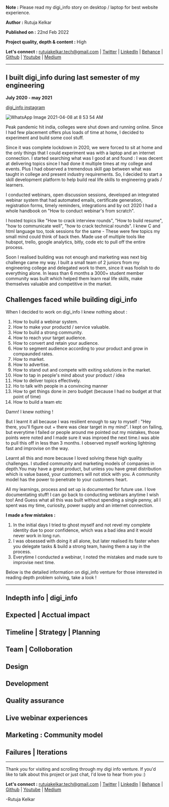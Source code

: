 **Note :** Please read my digi_info story on desktop / laptop for best website experience.

**Author :** Rutuja Kelkar

**Published on :** 22nd Feb 2022

**Project quality, depth & content :** High 

**Let's connect :** 
rutujakelkar.tech@gmail.com | [Twitter](https://twitter.com/therutujakelkar) | [Linkedln](https://www.linkedin.com/in/rutuja-kelkar/) | [Behance](https://www.linkedin.com/in/rutuja-kelkar/) | [Github](https://github.com/Rutuja-Kelkar)
| [Youtube](https://www.youtube.com/channel/UCiqB7um9VmhUrFlUv-6X4LQ) | [Medium](https://medium.com/@Rutuja.Kelkar)

**********************************************************************************************************************************************************************************

## I built digi_info during last semester of my engineering  
**July 2020 - may 2021**

[digi_info instagram](https://www.instagram.com/digi__info/)

![WhatsApp Image 2021-04-08 at 8 53 54 AM](https://user-images.githubusercontent.com/66067675/155349489-45f33127-11e0-4573-960a-41503e2460ca.jpeg)


Peak pandemic hit india, colleges were shut down and running online. Since I had few placement offers plus loads of time at home, I decided to experiment and build some cool stuff.
  
  Since it was complete lockdown in 2020, we were forced to sit at home and the only things that I could experiment was with a laptop and an internet connection. I started searching what was I good at and found : I was decent at delivering topics since I had done it multiple times at my college and events. Plus I had observed a tremendous skill gap between what was taught in college and present industry requirements. So, I decided to start a skill development platform to help build real life skills to engineering grads / learners. 
  
  I conducted webinars, open discussion sessions, developed an integrated webinar system that had automated emails, certificate generation, registration forms, timely reminders, integrations and by oct 2020 I had a whole handbook on "How to conduct webinar's from scratch".
  
  I hosted topics like "How to crack interview rounds", "How to build resume", "how to communicate well", "how to crack technical rounds". I knew C and html language too, took sessions for the same - These were few topics my small mind could think of back then. Made use of multiple tools like hubspot, trello, google analytics, bitly, code etc to pull off the entire process.
   
   Soon I realised building was not enough and marketing was next big challenge came my way. I built a small team of 2 juniors from my engineering college and delegated work to them, since it was foolish to do everything alone. In leass than 6 months a 3000+ student member community was built which helped them learn real life skills, make themselves valuable and competitive in the market.
  
## Challenges faced while building digi_info
  
 When I decided to work on digi_info I knew nothing about : 
 
  1.  How to build a webinar system.
  2.  How to make your productd / service valuable.
  3.  How to build a strong community.
  4.  How to reach your target audience.
  5.  How to convert and retain your audience.
  6.  How to segment audience according to your product and grow in compaunded rates.
  7.  How to market.
  8.  How to advertise.
  9.  How to stand out and compete with exiting solutions in the market.
  10.  How to tap in people's mind about your product / idea
  11. How to deliver topics effectively.
  12. Ho to talk with people in a convincing manner
  13. How to get things done in zero budget (because I had no budget at that point of time)
  14. How to build a team etc 

Damn! I knew nothing !
   
   But I learnt it all because I was resilient enough to say to myself : "Hey there, you'll figure out + there was clear target in my mind". I kept on failing, but everytime I failed or people around me pointed out my mistakes, those points were noted and I made sure it was improed the next time.I was able to pull this off in less than 3 months. I observed myself working lightning fast and improvise on the way. 

Learnt all this and more because I loved solving these high quality challenges. I studied community and marketing models of companies in depth.You may have a great product, but unless you have great distribution which is value based, your customers will not stick with you. A community model has the power to penetrate to your customers heart.

All my learnings, process and set up is documented for future use. I love documentating stuff! I can go back to conducting webinars anytime I wish too! And Guess what all this was built without spending a single penny, all I spent was my time, curiosity, power supply and an internet connection.

 **I made a few mistakes :**
  1. In the initial days I tried to ghost myself and not revel my complete identity due to poor confidence, which was a bad idea and it would never work in long run.
  2. I was obsessed with doing it all alone, but later realised its faster when you delegate tasks & build a strong team, having them a say in the process.
  3. Everytime I conducted a webinar, I noted the mistakes and made sure to improvise next time.

Below is the detailed information on digi_info venture for those interested in reading depth problem solving, take a look !

**************************************************************************************************************************************************************************

## Indepth info | digi_info

## Expected | Acctual impact

## Timeline | Strategy | Planning 

## Team | Colloboration 

## Design

## Development 

## Quality assurance

## Live webinar experiences

## Marketing : Community model

## Failures | Iterations


**************************************************************************************************************************************************************************
Thank you for visiting and scrolling through my digi info venture. If you'd like to talk about this project or just chat, I'd love to hear from you :)


**Let's connect :** 
rutujakelkar.tech@gmail.com | [Twitter](https://twitter.com/therutujakelkar) | [Linkedln](https://www.linkedin.com/in/rutuja-kelkar/) | [Behance](https://www.linkedin.com/in/rutuja-kelkar/) | [Github](https://github.com/Rutuja-Kelkar)
| [Youtube](https://www.youtube.com/channel/UCiqB7um9VmhUrFlUv-6X4LQ) | [Medium](https://medium.com/@Rutuja.Kelkar)

-Rutuja Kelkar





